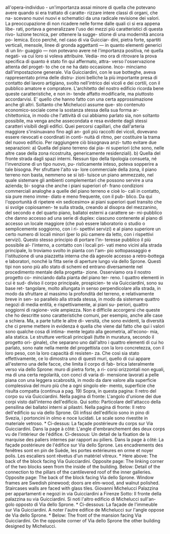 all'opera-individuo - un'importanza
assai minore di quella che potevano
avere quando si era trattato di caratte-
rizzare intere classi di organi, che na-
scevano nuovi nuovi e schematici da
una radicale revisione dei valori. La
preoccupazione di non ricadere nelle
forme dalle quali ci si era appena libe-
rati, portava a generalizzare l'uso dei
mezzi più caratteristici di questa rivo-
luzione tecnica, per ottenere la sugge-
stione di una modernità ancora po-
lemica.
Ecco perché, nel caso di via Guicciar-
dini, pietra forte, spartiti verticali,
mensole, linee di gronda aggettanti —
in quanto elementi generici di un lin-
guaggio — non potevano avere né
l'importanza positiva, né quella negati-
va cui loro si voleva attribuire. Vedia-
mo ora di ritrovare la prova specifica di
quanto è stato fin qui affermato, attra-
verso l'osservazione attenta del proget-
to che ce ne ha dato occasione. Inco-
minciamo dall'impostazione generale.
Via Guicciardini, con le sue botteghe,
aveva rappresentato prima delle distru-
zioni belliche la più importante presa
di contatto del lavoro artigiano, svolto
nell'intrico dei vicoli e dei cortili, con
il pubblico amatore e compratore.
L'architetto del nostro edificio ricorda
bene queste caratteristiche, e non in-
tende affatto modificarle, ma piuttosto
accordarvisi.
E' quello che hanno fatto con una
certa approssimazione anche gli altri.
Soltanto che Michelucci assume que-
sto contenuto economico-sociale come
la sostanza stessa della sua forma ar-
chitettonica, in modo che l'attività di
cui abbiamo parlato sia, non soltanto
possibile, ma venga anche assecondata
e resa evidente dagli stessi caratteri
visibili degli edifici.
Quei percorsi capillari, che dall'arteria
maggiore s'insinuavano fino agli an-
goli più raccolti dei vicoli, dovevano
essere rievocati e coordinati in conti-
nuità di ritmo, per costituire la trama
del nuovo edificio.
Per raggiungere ciò bisognava anzi-
tutto evitare due separazioni:
a) Quella del piano terreno dai pia-
ni superiori (che sono, nelle altre case
della zona ricostruita, genericamente
residenziali).
b) Quella del fronte strada dagli spazi
interni.
Nessun tipo della tipologia consueta,
né l'invenzione di un tipo nuovo, pu-
risticamente inteso, poteva sopperire
a tale bisogna. Per sfruttare l'alto va-
lore commerciale della zona, il piano
terreno non basta, nemmeno se si isti-
tuisce un piano ammezzato, nel quale
sistemare gli ambienti complementari
che possono servire a una azienda; bi-
sogna che anche i piani superiori of-
frano condizioni commerciali analoghe
a quelle del piano terreno e cioè lo-
cali in contatto, sia pure meno imme-
diato e meno frequente, con il pub-
blico. Da qui l'opportunità di ripetere
«in sedicesimo» ai piani superiori
quel transito che si svolge copiosamen-
te sulla strada, creando al disopra del
mezzanino, del secondo e del quarto
piano, ballatoi esterni a carattere se-
mi-pubblico che danno accesso ad una
serie di duplex: ciascuno contenente
al piano di accesso un locale maggiore
(che può essere laboratorio o studio
o semplicemente soggiorno, con i ri-
spettivi servizi) e al piano superiore
un certo numero di locali minori (per
lo più camere da letto, con i rispettivi
servizi).
Questo stesso principio di portare l'in-
teresse pubblico il più possibile al-
l'interno, a contatto con i locali pri-
vati meno vicini alla strada principale,
lo troviamo svolto in pianta con l'am-
pio sottopassaggio e l'istituzione di
una piazzetta interna che dà agevole
accesso a retro-bottega e laboratori,
nonché la fitta serie di aperture lungo
via dello Sprone.
Questi tipi non sono più allo stato di
schemi ed entrano diversamente nel
procedimento mentale della progetta-
zione.
Osserviamo ora il nostro progetto co-
minciando dalla pianta del piano ter-
reno. I quattro elementi in cui è sud-
diviso il corpo principale, prospicien-
te via Guicciardini, sono su base ret-
tangolare, molto allungata in senso
perpendicolare alla strada, in modo da
sfruttare al massimo la profondità del
terreno, e relativamente breve in sen-
so parallelo alla strada stessa, in modo
da sistemare quattro negozi di media
entità, e rispettivamente, ai piani su-
periori, quattro soggiorni di ragione-
vole ampiezza.
Non è difficile accorgersi che queste
che ho descritte sono caratteristiche
comuni, per esempio, anche alle case
a schiera. Ma, a parte tutte le altre di-
versità, che sono evidenti, la diversità
che ci preme mettere in evidenza è
quella che viene dal fatto che qui i
valori sono qualche cosa di intima-
mente legato alla geometria, all'econo-
mia, alla statica.
Le strutture verticali principali (tutte
in muratura, secondo il progetto ori-
ginale), che separano uno dall'altro i
quattro elementi di cui ho parlato,
sono nate nella mente del progettista
con la loro concretezza, con il loro
peso, con la loro capacità di resisten-
za. Che così sia stato effettivamente,
ce lo dimostra uno di questi muri,
quello di cui appare all'esterno una
delle facce, che limita il corpo di fab-
brica lateralmente verso via dello
Sprone: muro di pietra forte, a ri-
corsi orizzontali non eguali, ma di una
certa regolarità, con conci di varia di-
mensione lavorati a pelle piana con
una leggera scabrosità, in modo da
dare valore alla superficie complessiva
del muro più che a ogni singolo ele-
mento, superficie che risulta compatta
(continua a pag. 19)
Sopra, in questa pagina: Il retro del corpo su via Guicciardini. Nella pagina di fronte: L'angolo
d'unione dei due corpi visto dall'interno dell'edificio. Qui sotto: Particolare dell'attacco della pensilina
dei ballatoi interni ai pilastri. Nella pagina di fronte: Il retro dell'edificio su via dello Sprone. Gli
infissi dell'edificio sono in pino di Svezia, i portoncini in olmo e noce lucidati. Le scale sono rivestite
in materiale vetroso. * Ci-dessus: La façade postérieure du corps sur Via Guicciardini. Dans la page
à côté: L'angle d'embranchement des deux corps vu de l'intérieur de l'édifice. Ci-dessous: Un detail
de la fixation de la marquise des paliers internes par rapport au piliers. Dans la page à côté: La
façade postérieure de l'édifice sur Via dello Sprone. Les encadrements des fenêtres sont en pin de Suède,
les portes extérieures en orme et noyer polis. Les escaliers sont rêvetus d'un matériel vitreux. * Here
above: The back of the block facing Via Guicciardini. Opposite page: The linking corner of the
two blocks seen from the inside of the building. Below: Detail of the connection to the pillars of
the cantilevered roof of the inner galleries. Opposite page: The back of the block facing Via dello
Sprone. Window frames are Swedish pinewood; doors are elm-wood, and walnut polished. Staircases
walls are faced with glass tiles.
Giovanni Michelucci
Palazzina per appartamenti e negozi
in via Guicciardini a Firenze
Sotto: Il fronte della palazzina su via Guicciardini. Si noti l'altro edificio di Michelucci sull'an-
golo opposto di Via dello Sprone. * Ci-dessous: La façade de l'immeuble sur Via Guicciardini.
A noter l'autre edifice de Michelucci sur l'angle oppose de Via dello Sprone. * Below: The front
of the mansion facing Via Guicciardini. On the opposite corner of Via dello Sprone the other
building designed by Michelucci.
